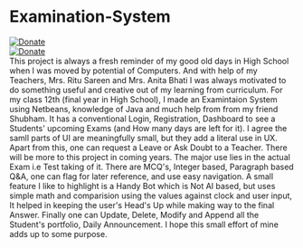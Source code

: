 # Examination-System
[![Donate](https://img.shields.io/badge/Donate-PayPal-green.svg)](https://www.paypal.me/grv97)<br>
[![Donate](https://img.shields.io/badge/Say%20Thanks-!-1EAEDB.svg)](https://saythanks.io/to/Grv-Singh)<br>
This project is always a fresh reminder of my good old days in High School when I was moved by potential of Computers. And with help of my Teachers, Mrs. Ritu Sareen and Mrs. Anita Bhati I was always motivated to do something useful and creative out of my learning from curriculum. For my class 12th (final year in High School), I made an Examintaion System using Netbeans, knowledge of Java and much help from from my friend Shubham. It has a conventional Login, Registration, Dashboard to see a Students' upcoming Exams (and How many days are left for it). I agree the samll parts of UI are meaningfully small, but they add a literal use in UX. Apart from this, one can request a Leave or Ask Doubt to a Teacher. There will be more to this project in coming years. The major use lies in the actual Exam i.e Test taking of it. There are MCQ's, Integer based, Paragraph based Q&A, one can flag for later reference, and use easy navigation. A small feature I like to highlight is a Handy Bot which is Not AI based, but uses simple math and comparision using the values against clock and user input, It helped in keeping the user's Head's Up while making way to the final Answer. Finally one can Update, Delete, Modify and Append all the Student's portfolio, Daily Announcement. I hope this small effort of mine adds up to some purpose.
